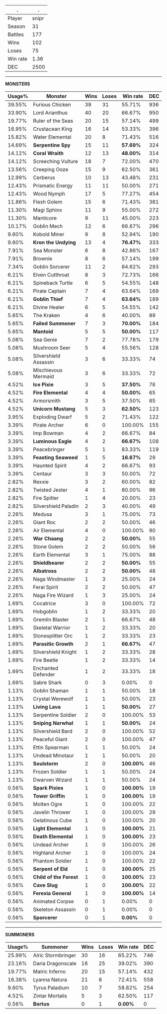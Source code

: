.|.
|-|-
Player|snipr
Season|31
Battles|177
Wins|102
Loses|75
Win rate|1.36
DEC|2500

---
**MONSTERS**

Usage%|Monster|Wins|Loses|Win rate|DEC|
-|-|-|-|-|-|
39.55%|Furious Chicken|39|31|55.71%|936|
33.90%|Lord Arianthus|40|20|66.67%|950|
19.77%|Ruler of the Seas|20|15|57.14%|499|
16.95%|Crustacean King|16|14|53.33%|396|
15.82%|Water Elemental|20|8|71.43%|516|
14.69%|**Serpentine Spy**|15|11|**57.69%**|324|
14.12%|**Coral Wraith**|12|13|**48.00%**|314|
14.12%|Screeching Vulture|18|7|72.00%|470|
13.56%|Creeping Ooze|15|9|62.50%|361|
12.99%|Cerberus|10|13|43.48%|231|
12.43%|Prismatic Energy|11|11|50.00%|271|
12.43%|Wood Nymph|17|5|77.27%|454|
11.86%|Flesh Golem|15|6|71.43%|381|
11.30%|Magi Sphinx|11|9|55.00%|272|
11.30%|Manticore|9|11|45.00%|223|
10.17%|Goblin Mech|12|6|66.67%|296|
9.60%|Kobold Miner|9|8|52.94%|190|
9.60%|**Kron the Undying**|13|4|**76.47%**|333|
7.91%|Sea Monster|6|8|42.86%|167|
7.91%|Brownie|8|6|57.14%|199|
7.34%|Goblin Sorcerer|11|2|84.62%|293|
6.21%|Elven Cutthroat|8|3|72.73%|166|
6.21%|Spineback Turtle|6|5|54.55%|148|
6.21%|Pirate Captain|7|4|63.64%|169|
6.21%|**Goblin Thief**|7|4|**63.64%**|189|
6.21%|Divine Healer|6|5|54.55%|142|
5.65%|The Kraken|4|6|40.00%|89|
5.65%|**Failed Summoner**|7|3|**70.00%**|184|
5.65%|**Mantoid**|5|5|**50.00%**|117|
5.08%|Sea Genie|7|2|77.78%|179|
5.08%|Mushroom Seer|5|4|55.56%|128|
5.08%|Silvershield Assassin|3|6|33.33%|74|
5.08%|Mischievous Mermaid|3|6|33.33%|72|
4.52%|**Ice Pixie**|3|5|**37.50%**|76|
4.52%|**Fire Elemental**|4|4|**50.00%**|65|
4.52%|Armorsmith|3|5|37.50%|85|
4.52%|**Unicorn Mustang**|5|3|**62.50%**|123|
3.95%|Exploding Dwarf|5|2|71.43%|122|
3.39%|Pirate Archer|6|0|100.00%|155|
3.39%|Imp Bowman|4|2|66.67%|84|
3.39%|**Luminous Eagle**|4|2|**66.67%**|108|
3.39%|Peacebringer|5|1|83.33%|119|
3.39%|**Feasting Seaweed**|1|5|**16.67%**|29|
3.39%|Haunted Spirit|4|2|66.67%|93|
3.39%|Centaur|3|3|50.00%|72|
2.82%|Rexxie|3|2|60.00%|82|
2.82%|Twisted Jester|4|1|80.00%|96|
2.82%|Fire Spitter|1|4|20.00%|23|
2.82%|Silvershield Paladin|2|3|40.00%|49|
2.26%|Medusa|3|1|75.00%|73|
2.26%|Giant Roc|2|2|50.00%|46|
2.26%|Air Elemental|4|0|100.00%|90|
2.26%|**War Chaang**|2|2|**50.00%**|55|
2.26%|Stone Golem|2|2|50.00%|56|
2.26%|Earth Elemental|3|1|75.00%|88|
2.26%|**Shieldbearer**|2|2|**50.00%**|55|
2.26%|**Albatross**|2|2|**50.00%**|48|
2.26%|Naga Windmaster|1|3|25.00%|24|
2.26%|Feral Spirit|2|2|50.00%|47|
2.26%|Naga Fire Wizard|1|3|25.00%|24|
1.69%|Cocatrice|3|0|100.00%|72|
1.69%|Hobgoblin|1|2|33.33%|20|
1.69%|Gremlin Blaster|2|1|66.67%|48|
1.69%|Skeletal Warrior|1|2|33.33%|20|
1.69%|Stonesplitter Orc|1|2|33.33%|23|
1.69%|**Parasitic Growth**|2|1|**66.67%**|47|
1.69%|Silvershield Knight|1|2|33.33%|28|
1.69%|Fire Beetle|1|2|33.33%|14|
1.69%|Enchanted Defender|1|2|33.33%|18|
1.69%|Sabre Shark|0|3|0.00%|0|
1.13%|Goblin Shaman|1|1|50.00%|18|
1.13%|Crystal Werewolf|1|1|50.00%|23|
1.13%|**Living Lava**|1|1|**50.00%**|27|
1.13%|Serpentine Soldier|2|0|100.00%|53|
1.13%|**Sniping Narwhal**|1|1|**50.00%**|24|
1.13%|Silvershield Bard|2|0|100.00%|52|
1.13%|Peaceful Giant|2|0|100.00%|47|
1.13%|Ettin Spearman|1|1|50.00%|24|
1.13%|Undead Minotaur|1|1|50.00%|20|
1.13%|**Soulstorm**|2|0|**100.00%**|46|
1.13%|Frozen Soldier|1|1|50.00%|24|
1.13%|Dwarven Wizard|1|1|50.00%|24|
0.56%|**Spark Pixies**|1|0|**100.00%**|19|
0.56%|**Tower Griffin**|1|0|**100.00%**|19|
0.56%|Molten Ogre|1|0|100.00%|22|
0.56%|Javelin Thrower|1|0|100.00%|29|
0.56%|Gelatinous Cube|1|0|100.00%|20|
0.56%|**Light Elemental**|1|0|**100.00%**|21|
0.56%|**Death Elemental**|1|0|**100.00%**|23|
0.56%|Undead Archer|1|0|100.00%|26|
0.56%|Highland Archer|1|0|100.00%|24|
0.56%|Phantom Soldier|1|0|100.00%|22|
0.56%|**Serpent of Eld**|1|0|**100.00%**|25|
0.56%|**Child of the Forest**|1|0|**100.00%**|23|
0.56%|**Cave Slug**|1|0|**100.00%**|22|
0.56%|**Ferexia General**|1|0|**100.00%**|14|
0.56%|Animated Corpse|0|1|0.00%|0|
0.56%|Skeleton Assassin|0|1|0.00%|0|
0.56%|**Sporcerer**|0|1|**0.00%**|0|

---
**SUMMONERS**

Usage%|Summoner|Wins|Loses|Win rate|DEC|
-|-|-|-|-|-|
25.99%|Alric Stormbringer|30|16|65.22%|746|
23.16%|Daria Dragonscale|16|25|39.02%|390|
19.77%|Malric Inferno|20|15|57.14%|432|
16.38%|Lyanna Natura|21|8|72.41%|558|
9.60%|Tyrus Paladium|10|7|58.82%|254|
4.52%|Zintar Mortalis|5|3|62.50%|117|
0.56%|**Bortus**|0|1|**0.00%**|0|
